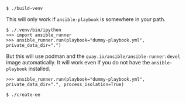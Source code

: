```
$ ./build-venv
```

This will only work if `ansible-playbook` is somewhere in your path.

```
$ ./.venv/bin/ipython
>>> import ansible_runner
>>> ansible_runner.run(playbook="dummy-playbook.yml", private_data_dir=".")
```

But this will use podman and the `quay.io/ansible/ansible-runner:devel` image automatically.
It will work even if you do not have the `ansible-playbook` installed.

```
>>> ansible_runner.run(playbook="dummy-playbook.yml", private_data_dir=".", process_isolation=True)
```

```
$ ./create-ee
```
